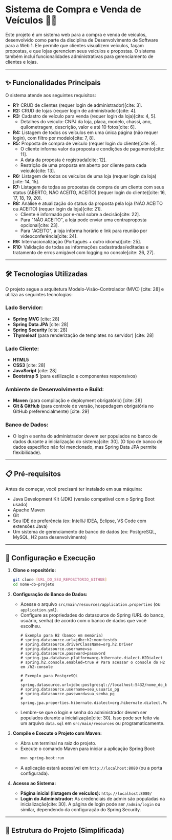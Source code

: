 # Sistema de Compra e Venda de Veículos 🚗💨

Este projeto é um sistema web para a compra e venda de veículos, desenvolvido como parte da disciplina de Desenvolvimento de Software para a Web 1. Ele permite que clientes visualizem veículos, façam propostas, e que lojas gerenciem seus veículos e propostas. O sistema também inclui funcionalidades administrativas para gerenciamento de clientes e lojas.

---

## ✨ Funcionalidades Principais

O sistema atende aos seguintes requisitos:

* **R1:** CRUD de clientes (requer login de administrador)[cite: 3].
* **R2:** CRUD de lojas (requer login de administrador)[cite: 4].
* **R3:** Cadastro de veículo para venda (requer login da loja)[cite: 4, 5].
    * Detalhes do veículo: CNPJ da loja, placa, modelo, chassi, ano, quilometragem, descrição, valor e até 10 fotos[cite: 6].
* **R4:** Listagem de todos os veículos em uma única página (não requer login), com filtro por modelo[cite: 7, 8].
* **R5:** Proposta de compra de veículo (requer login do cliente)[cite: 9].
    * O cliente informa valor da proposta e condições de pagamento[cite: 11].
    * A data da proposta é registrada[cite: 12].
    * Restrição de uma proposta em aberto por cliente para cada veículo[cite: 13].
* **R6:** Listagem de todos os veículos de uma loja (requer login da loja)[cite: 14, 15].
* **R7:** Listagem de todas as propostas de compra de um cliente com seus status (ABERTO, NÃO ACEITO, ACEITO) (requer login do cliente)[cite: 16, 17, 18, 19, 20].
* **R8:** Análise e atualização do status da proposta pela loja (NÃO ACEITO ou ACEITO) (requer login da loja)[cite: 21].
    * Cliente é informado por e-mail sobre a decisão[cite: 22].
    * Para "NÃO ACEITO", a loja pode enviar uma contraproposta opcional[cite: 23].
    * Para "ACEITO", a loja informa horário e link para reunião por videoconferência[cite: 24].
* **R9:** Internacionalização (Português + outro idioma)[cite: 25].
* **R10:** Validação de todas as informações cadastradas/editadas e tratamento de erros amigável com logging no console[cite: 26, 27].

---

## 🛠️ Tecnologias Utilizadas

O projeto segue a arquitetura Modelo-Visão-Controlador (MVC) [cite: 28] e utiliza as seguintes tecnologias:

### Lado Servidor:
* **Spring MVC** [cite: 28]
* **Spring Data JPA** [cite: 28]
* **Spring Security** [cite: 28]
* **Thymeleaf** (para renderização de templates no servidor) [cite: 28]

### Lado Cliente:
* **HTML5**
* **CSS3** [cite: 28]
* **JavaScript** [cite: 28]
* **Bootstrap 5** (para estilização e componentes responsivos)

### Ambiente de Desenvolvimento e Build:
* **Maven** (para compilação e deployment obrigatório) [cite: 28]
* **Git & GitHub** (para controle de versão, hospedagem obrigatória no GitHub preferencialmente) [cite: 29]

### Banco de Dados:
* O login e senha do administrador devem ser populados no banco de dados durante a inicialização do sistema[cite: 30]. (O tipo de banco de dados específico não foi mencionado, mas Spring Data JPA permite flexibilidade).

---

## 📋 Pré-requisitos

Antes de começar, você precisará ter instalado em sua máquina:
* Java Development Kit (JDK) (versão compatível com o Spring Boot usado)
* Apache Maven
* Git
* Seu IDE de preferência (ex: IntelliJ IDEA, Eclipse, VS Code com extensões Java)
* Um sistema de gerenciamento de banco de dados (ex: PostgreSQL, MySQL, H2 para desenvolvimento)

---

## 🚀 Configuração e Execução

1.  **Clone o repositório:**
    ```bash
    git clone [URL_DO_SEU_REPOSITORIO_GITHUB]
    cd nome-do-projeto
    ```

2.  **Configuração do Banco de Dados:**
    * Acesse o arquivo `src/main/resources/application.properties` (ou `application.yml`).
    * Configure as propriedades do datasource do Spring (URL do banco, usuário, senha) de acordo com o banco de dados que você escolheu.
        ```properties
        # Exemplo para H2 (banco em memória)
        # spring.datasource.url=jdbc:h2:mem:testdb
        # spring.datasource.driverClassName=org.h2.Driver
        # spring.datasource.username=sa
        # spring.datasource.password=password
        # spring.jpa.database-platform=org.hibernate.dialect.H2Dialect
        # spring.h2.console.enabled=true # Para acessar o console do H2 em /h2-console

        # Exemplo para PostgreSQL
        # spring.datasource.url=jdbc:postgresql://localhost:5432/nome_do_banco
        # spring.datasource.username=seu_usuario_pg
        # spring.datasource.password=sua_senha_pg
        # spring.jpa.properties.hibernate.dialect=org.hibernate.dialect.PostgreSQLDialect
        ```
    * Lembre-se que o login e senha do administrador devem ser populados durante a inicialização[cite: 30]. Isso pode ser feito via um arquivo `data.sql` em `src/main/resources` ou programaticamente.

3.  **Compile e Execute o Projeto com Maven:**
    * Abra um terminal na raiz do projeto.
    * Execute o comando Maven para iniciar a aplicação Spring Boot:
        ```bash
        mvn spring-boot:run
        ```
    * A aplicação estará acessível em `http://localhost:8080` (ou a porta configurada).

4.  **Acesso ao Sistema:**
    * **Página inicial (listagem de veículos):** `http://localhost:8080/`
    * **Login do Administrador:** As credenciais de admin são populadas na inicialização[cite: 30]. A página de login pode ser `/admin/login` ou similar, dependendo da configuração do Spring Security.

---

## 📁 Estrutura do Projeto (Simplificada)
